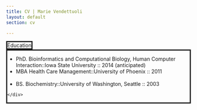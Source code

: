 ```yaml
---
title: CV | Marie Vendettuoli
layout: default
section: cv

---
```

<div id = "statement">
  <div>
    <div id = "label" style = "float:left;border:solid;">
    Education
    </div>
    <div id = "activities" style = "float:left;border:solid;">
      <ul>
        <li> PhD. Bioinformatics and Computational Biology,
             Human Computer Interaction::Iowa State University :: 2014 (anticipated)</li>
        <li> MBA Health Care Management::University of Phoenix :: 2011</li>
             <br>
        <li> BS. Biochemistry::University of Washington, Seattle :: 2003</li>
      </ul>
     
    </div>
  </div>
  
</div>

